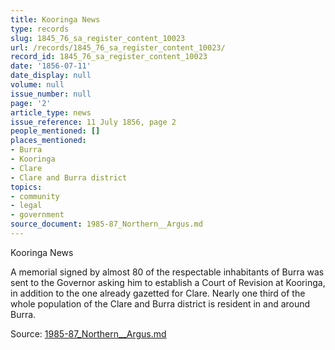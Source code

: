 ```yaml
---
title: Kooringa News
type: records
slug: 1845_76_sa_register_content_10023
url: /records/1845_76_sa_register_content_10023/
record_id: 1845_76_sa_register_content_10023
date: '1856-07-11'
date_display: null
volume: null
issue_number: null
page: '2'
article_type: news
issue_reference: 11 July 1856, page 2
people_mentioned: []
places_mentioned:
- Burra
- Kooringa
- Clare
- Clare and Burra district
topics:
- community
- legal
- government
source_document: 1985-87_Northern__Argus.md
---
```


Kooringa News

A memorial signed by almost 80 of the respectable inhabitants of Burra was sent to the Governor asking him to establish a Court of Revision at Kooringa, in addition to the one already gazetted for Clare.  Nearly one third of the whole population of the Clare and Burra district is resident in and around Burra.

Source: [1985-87_Northern__Argus.md](/downloads/markdown/1985-87_Northern__Argus.md)
